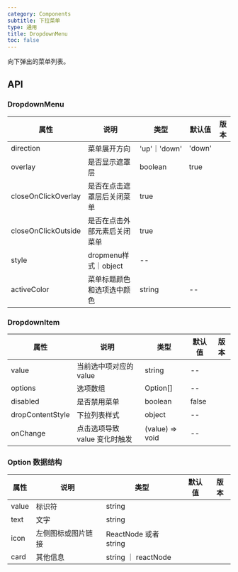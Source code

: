 ```yaml
---
category: Components
subtitle: 下拉菜单
type: 通用
title: DropdownMenu
toc: false
---
```

向下弹出的菜单列表。
## API

### DropdownMenu

| 属性 | 说明 | 类型 | 默认值 | 版本 |
| --- | --- | --- | --- | --- |
|direction| 菜单展开方向| 'up'｜'down' | 'down'| |
|overlay|是否显示遮罩层| boolean | true| |
|closeOnClickOverlay|是否在点击遮罩层后关闭菜单|true| | |
|closeOnClickOutside| 是否在点击外部元素后关闭菜单| true| | |
|style| dropmenu样式｜object|--|| |
|activeColor|菜单标题颜色 和选项选中颜色| string | --||

### DropdownItem

| 属性 | 说明 | 类型 | 默认值 | 版本 |
| --- | --- | --- | --- | --- |
|value |当前选中项对应的 value| string | --| |
|options| 选项数组| Option[]| --||
|disabled|是否禁用菜单|boolean|false| |
|dropContentStyle| 下拉列表样式| object| --|  |
|onChange|点击选项导致 value 变化时触发| (value) => void| --|  |


### Option 数据结构

| 属性 | 说明 | 类型 | 默认值 | 版本 |
| --- | --- | --- | --- | --- |
| value| 标识符 | string|  |  |
|text| 文字 | string|   |   |
|icon|左侧图标或图片链接| ReactNode 或者string |  |  |
|card|其他信息|string ｜ reactNode|   |   |